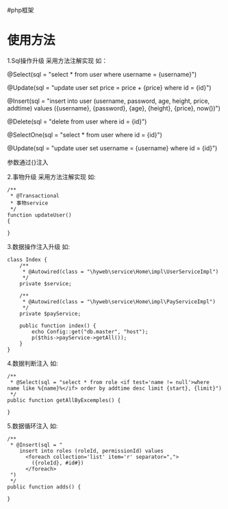 #php框架
# 使用方法
1.Sql操作升级
采用方法注解实现 如：

@Select(sql = "select * from user where username = {username}")

@Update(sql = "update user set price = price + {price} where id = {id}")

@Insert(sql = "insert into user (username, password, age, height, price, addtime) values ({username}, {password}, {age}, {height}, {price}, now())")

@Delete(sql = "delete from user where id = {id}")

@SelectOne(sql = "select * from user where id = {id}")

@Update(sql = "update user set username = {username} where id = {id}")

参数通过{}注入

2.事物升级
采用方法注解实现 如:

    /**
     * @Transactional
     * 事物service
     */
    function updateUser()
    {
    
    }
3.数据操作注入升级 如:

    class Index {
        /**
         * @Autowired(class = "\hyweb\service\Home\impl\UserServiceImpl")
         */
        private $service;
    
        /**
         * @Autowired(class = "\hyweb\service\Home\impl\PayServiceImpl")
         */
        private $payService;
    
        public function index() {
            echo Config::get("db.master", "host");
            p($this->payService->getAll());
        }
    }
4.数据判断注入 如:

    /**
     * @Select(sql = "select * from role <if test='name != null'>where name like %{name}%</if> order by addtime desc limit {start}, {limit}")
     */
    public function getAllByExcemples() {

    }
5.数据循环注入 如:
    
    /**
     * @Insert(sql = "
        insert into roles (roleId, permissionId) values
          <foreach collection='list' item='r' separator=",">
            ({roleId}, #id#})
          </foreach>
     ")
     */
    public function adds() {

    }